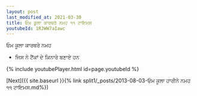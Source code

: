 ```yaml
---
layout: post
last_modified_at: 2021-03-30
title: ਓਮ ਕੂਲਾ ਕਾਰਥਰੇ ਨਮਹ ੧੧ ਟਾਇਮਸ
youtubeId: 1RJWW7aIawc
---
```

 
 
 ਓਮ ਕੂਲਾ ਕਾਰਥਰੇ ਨਮਹ  
 
 -  ਜਿਸ ਨੇ ਟੈਂਕਾਂ ਦੇ ਕਿਨਾਰੇ ਬਣਾਏ ਹਨ 
 
  
 
  
 
 
 
 
 
 


{% include youtubePlayer.html id=page.youtubeId %}
 
[Next]({{ site.baseurl }}{% link  split1/_posts/2013-08-03-ਓਮ ਕੂਲਾ ਹਾਰੀਨੇ ਨਮਹ ੧੧ ਟਾਇਮਸ.md%})
 
